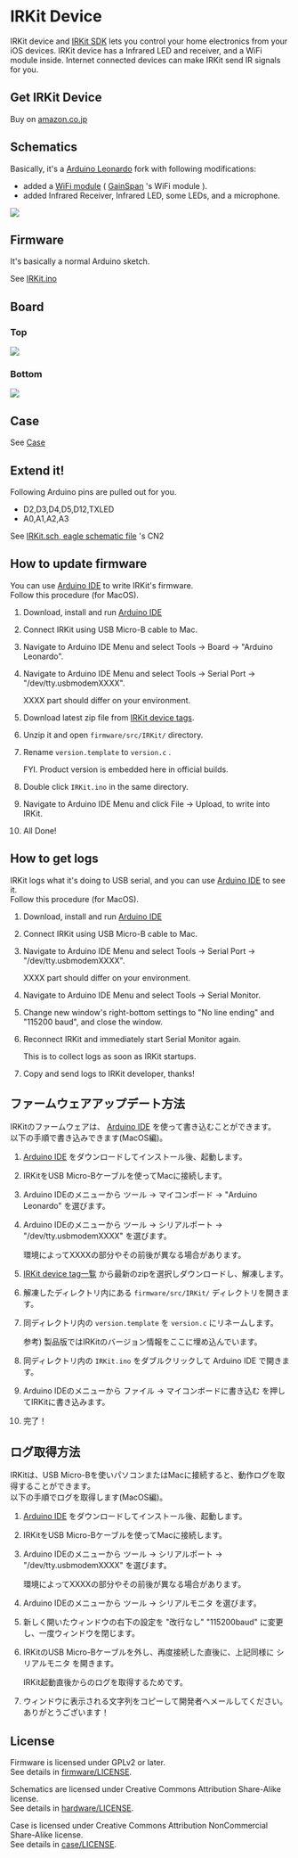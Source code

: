 IRKit Device
===

IRKit device and [IRKit SDK](https://github.com/irkit/ios-sdk) lets you control your home electronics from your iOS devices.
IRKit device has a Infrared LED and receiver, and a WiFi module inside.
Internet connected devices can make IRKit send IR signals for you.

## Get IRKit Device

Buy on [amazon.co.jp](http://www.amazon.co.jp/gp/product/B00H91KK26)

## Schematics

Basically, it's a [Arduino Leonardo](http://arduino.cc/en/Main/ArduinoBoardLeonardo) fork with following modifications:

* added a [WiFi module](http://www.gainspan.com/gs1011mips) ( [GainSpan](http://www.gainspan.com/home) 's WiFi module ).
* added Infrared Receiver, Infrared LED, some LEDs, and a microphone.

<img src="https://raw.github.com/irkit/device/master/hardware/schematic.png" />

## Firmware

It's basically a normal Arduino sketch.

See [IRKit.ino](https://github.com/irkit/device/blob/master/firmware/src/IRKit/IRKit.ino)

## Board

### Top

<img src="https://raw.github.com/irkit/device/master/hardware/top.png" />

### Bottom

<img src="https://raw.github.com/irkit/device/master/hardware/bottom.png" />

## Case

See [Case](https://github.com/irkit/device/tree/master/case)

## Extend it!

Following Arduino pins are pulled out for you.

* D2,D3,D4,D5,D12,TXLED
* A0,A1,A2,A3

See [IRKit.sch, eagle schematic file](https://github.com/irkit/device/blob/master/hardware/IRKit.sch) 's CN2

<a id="firmware-update-en"></a>
## How to update firmware

You can use [Arduino IDE](http://arduino.cc/en/Main/Software) to write IRKit's firmware.  
Follow this procedure (for MacOS).

1. Download, install and run [Arduino IDE](http://arduino.cc/en/Main/Software)
1. Connect IRKit using USB Micro-B cable to Mac.
1. Navigate to Arduino IDE Menu and select Tools -> Board -> "Arduino Leonardo".
1. Navigate to Arduino IDE Menu and select Tools -> Serial Port -> "/dev/tty.usbmodemXXXX".

   XXXX part should differ on your environment.

1. Download latest zip file from [IRKit device tags](https://github.com/irkit/device/releases).
1. Unzip it and open `firmware/src/IRKit/` directory.
1. Rename `version.template` to `version.c` .

   FYI. Product version is embedded here in official builds.

1. Double click `IRKit.ino` in the same directory.
1. Navigate to Arduino IDE Menu and click File -> Upload, to write into IRKit.
1. All Done!

<a id="logging-en"></a>
## How to get logs

IRKit logs what it's doing to USB serial, and you can use [Arduino IDE](http://arduino.cc/en/Main/Software) to see it.  
Follow this procedure (for MacOS).

1. Download, install and run [Arduino IDE](http://arduino.cc/en/Main/Software)
1. Connect IRKit using USB Micro-B cable to Mac.
1. Navigate to Arduino IDE Menu and select Tools -> Serial Port -> "/dev/tty.usbmodemXXXX".

   XXXX part should differ on your environment.

1. Navigate to Arduino IDE Menu and select Tools -> Serial Monitor.
1. Change new window's right-bottom settings to "No line ending" and "115200 baud", and close the window.
1. Reconnect IRKit and immediately start Serial Monitor again.

   This is to collect logs as soon as IRKit startups.

1. Copy and send logs to IRKit developer, thanks!

<a id="firmware-update"></a>
## ファームウェアアップデート方法

IRKitのファームウェアは、 [Arduino IDE](http://arduino.cc/en/Main/Software) を使って書き込むことができます。  
以下の手順で書き込みできます(MacOS編)。

1. [Arduino IDE](http://arduino.cc/en/Main/Software) をダウンロードしてインストール後、起動します。
1. IRKitをUSB Micro-Bケーブルを使ってMacに接続します。
1. Arduino IDEのメニューから ツール -> マイコンボード -> "Arduino Leonardo" を選びます。
1. Arduino IDEのメニューから ツール -> シリアルポート -> "/dev/tty.usbmodemXXXX" を選びます。

   環境によってXXXXの部分やその前後が異なる場合があります。

1. [IRKit device tag一覧](https://github.com/irkit/device/releases) から最新のzipを選択しダウンロードし、解凍します。
1. 解凍したディレクトリ内にある `firmware/src/IRKit/` ディレクトリを開きます。
1. 同ディレクトリ内の `version.template` を `version.c` にリネームします。  

   参考) 製品版ではIRKitのバージョン情報をここに埋め込んでいます。

1. 同ディレクトリ内の `IRKit.ino` をダブルクリックして Arduino IDE で開きます。
1. Arduino IDEのメニューから ファイル -> マイコンボードに書き込む を押してIRKitに書き込みます。
1. 完了！

<a id="logging"></a>
## ログ取得方法

IRKitは、USB Micro-Bを使いパソコンまたはMacに接続すると、動作ログを取得することができます。  
以下の手順でログを取得します(MacOS編)。

1. [Arduino IDE](http://arduino.cc/en/Main/Software) をダウンロードしてインストール後、起動します。
1. IRKitをUSB Micro-Bケーブルを使ってMacに接続します。
1. Arduino IDEのメニューから ツール -> シリアルポート -> "/dev/tty.usbmodemXXXX" を選びます。

   環境によってXXXXの部分やその前後が異なる場合があります。

1. Arduino IDEのメニューから ツール -> シリアルモニタ を選びます。
1. 新しく開いたウィンドウの右下の設定を "改行なし" "115200baud" に変更し、一度ウィンドウを閉じます。
1. IRKitのUSB Micro-Bケーブルを外し、再度接続した直後に、上記同様に シリアルモニタ を開きます。

   IRKit起動直後からのログを取得するためです。

1. ウィンドウに表示される文字列をコピーして開発者へメールしてください。ありがとうございます！

## License

Firmware is licensed under GPLv2 or later.  
See details in [firmware/LICENSE](https://github.com/irkit/device/blob/master/firmware/LICENSE).

Schematics are licensed under Creative Commons Attribution Share-Alike license.  
See details in [hardware/LICENSE](https://github.com/irkit/device/blob/master/hardware/LICENSE).

Case is licensed under Creative Commons Attribution NonCommercial Share-Alike license.  
See details in [case/LICENSE](https://github.com/irkit/device/blob/master/case/LICENSE).

